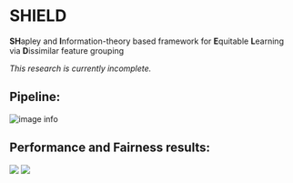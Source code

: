 # SHIELD
**SH**apley and **I**nformation-theory based framework for **E**quitable **L**earning via **D**issimilar feature grouping

*This research is currently incomplete.* 

## Pipeline:
![image info](./misc/flowchart_300dpi.png)

## Performance and Fairness results:
![](./artifacts/performance_metrics_heatmaps.png)
![](./artifacts/fairness_metrics_heatmaps.png)
